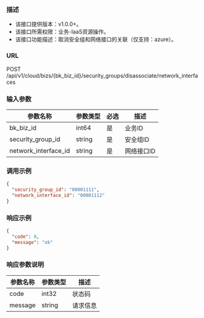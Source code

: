 ### 描述

- 该接口提供版本：v1.0.0+。
- 该接口所需权限：业务-IaaS资源操作。
- 该接口功能描述：取消安全组和网络接口的关联（仅支持：azure）。

### URL

POST /api/v1/cloud/bizs/{bk_biz_id}/security_groups/disassociate/network_interfaces

### 输入参数

| 参数名称                 | 参数类型   | 必选   | 描述      |
|----------------------|--------|------|---------|
| bk_biz_id            | int64  | 是    | 业务ID    |
| security_group_id    | string | 是    | 安全组ID   |
| network_interface_id | string | 是    | 网络接口ID  |

### 调用示例

```json
{
  "security_group_id": "00001111",
  "network_interface_id": "00001112"
}
```

### 响应示例

```json
{
  "code": 0,
  "message": "ok"
}
```

### 响应参数说明

| 参数名称    | 参数类型   | 描述   |
|---------|--------|------|
| code    | int32  | 状态码  |
| message | string | 请求信息 |
